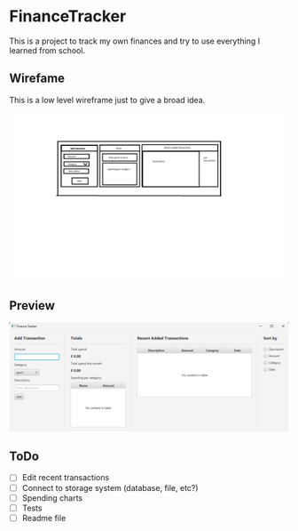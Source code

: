 # FinanceTracker

This is a project to track my own finances and try to use everything I learned from school.

## Wirefame

This is a low level wireframe just to give a broad idea.

![wireframe](/app/src/main/resources/images/lowQualityWirframe.png)

## Preview

![Preview](/app/src/main/resources/images/AppPreview.png)

## ToDo

- [ ] Edit recent transactions 
- [ ] Connect to storage system (database, file, etc?)
- [ ] Spending charts
- [ ] Tests
- [ ] Readme file